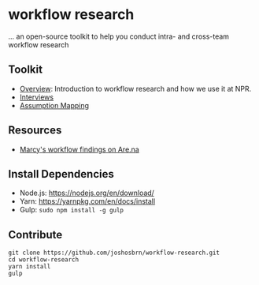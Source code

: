 # workflow research
... an open-source toolkit to help you conduct intra- and cross-team workflow research

## Toolkit
* [Overview](/src/docs/overview.md): Introduction to workflow research and how we use it at NPR.
* [Interviews](/src/docs/interviews/md)
* [Assumption Mapping](/src/docs/assumption-mapping.md)

## Resources
* [Marcy's workflow findings on Are.na](https://www.are.na/marcy-held/workflow-findings)

## Install Dependencies
- Node.js: https://nodejs.org/en/download/
- Yarn: https://yarnpkg.com/en/docs/install
- Gulp: `sudo npm install -g gulp`

## Contribute
```
git clone https://github.com/joshosbrn/workflow-research.git
cd workflow-research
yarn install
gulp
```
